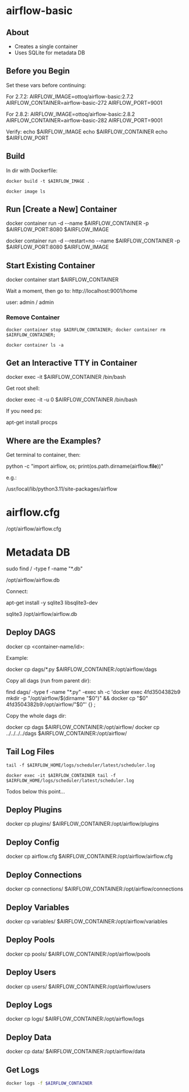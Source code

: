 # airflow-basic

## About

- Creates a single container
- Uses SQLite for metadata DB


## Before you Begin

Set these vars before continuing:

For 2.7.2:
AIRFLOW_IMAGE=ottoq/airflow-basic:2.7.2
AIRFLOW_CONTAINER=airflow-basic-272
AIRFLOW_PORT=9001

For 2.8.2:
AIRFLOW_IMAGE=ottoq/airflow-basic:2.8.2
AIRFLOW_CONTAINER=airflow-basic-282
AIRFLOW_PORT=9001

Verify:
echo $AIRFLOW_IMAGE
echo $AIRFLOW_CONTAINER
echo $AIRFLOW_PORT

## Build

In dir with Dockerfile:
```SH
docker build -t $AIRFLOW_IMAGE .
```

```SH
docker image ls
```

## Run [Create a New] Container

docker container run -d --name $AIRFLOW_CONTAINER -p $AIRFLOW_PORT:8080 $AIRFLOW_IMAGE

docker container run -d --restart=no --name $AIRFLOW_CONTAINER -p $AIRFLOW_PORT:8080 $AIRFLOW_IMAGE


## Start Existing Container

docker container start $AIRFLOW_CONTAINER

Wait a moment, then go to: http://localhost:9001/home

user: admin / admin


### Remove Container

```SH
docker container stop $AIRFLOW_CONTAINER; docker container rm $AIRFLOW_CONTAINER;
```
```SH
docker container ls -a
```

## Get an Interactive TTY in Container

docker exec -it $AIRFLOW_CONTAINER /bin/bash

Get root shell:

docker exec -it -u 0 $AIRFLOW_CONTAINER /bin/bash

If you need ps:

apt-get install procps


## Where are the Examples?

Get terminal to container, then:

python -c "import airflow, os; print(os.path.dirname(airflow.__file__))"

e.g.:

/usr/local/lib/python3.11/site-packages/airflow


# airflow.cfg

/opt/airflow/airflow.cfg


# Metadata DB

sudo find / -type f -name "*.db"

/opt/airflow/airflow.db

Connect:

apt-get install -y sqlite3 libsqlite3-dev

sqlite3 /opt/airflow/airflow.db


## Deploy DAGS

docker cp <the file> <container-name/id>:<directory>

Example:

docker cp dags/*.py $AIRFLOW_CONTAINER:/opt/airflow/dags

Copy all dags (run from parent dir):

find dags/ -type f -name "*.py" -exec sh -c 'docker exec 4fd3504382b9 mkdir -p "/opt/airflow/$(dirname "$0")" && docker cp "$0" 4fd3504382b9:/opt/airflow/"$0"' {} \;

Copy the whole dags dir:

docker cp dags $AIRFLOW_CONTAINER:/opt/airflow/
docker cp ../../../../dags $AIRFLOW_CONTAINER:/opt/airflow/


## Tail Log Files

```SH
tail -f $AIRFLOW_HOME/logs/scheduler/latest/scheduler.log
```

```SH
docker exec -it $AIRFLOW_CONTAINER tail -f $AIRFLOW_HOME/logs/scheduler/latest/scheduler.log
```


Todos below this point...

## Deploy Plugins

docker cp plugins/ $AIRFLOW_CONTAINER:/opt/airflow/plugins


## Deploy Config

docker cp airflow.cfg $AIRFLOW_CONTAINER:/opt/airflow/airflow.cfg


## Deploy Connections

docker cp connections/ $AIRFLOW_CONTAINER:/opt/airflow/connections

## Deploy Variables

docker cp variables/ $AIRFLOW_CONTAINER:/opt/airflow/variables

## Deploy Pools

docker cp pools/ $AIRFLOW_CONTAINER:/opt/airflow/pools

## Deploy Users

docker cp users/ $AIRFLOW_CONTAINER:/opt/airflow/users

## Deploy Logs

docker cp logs/ $AIRFLOW_CONTAINER:/opt/airflow/logs

## Deploy Data

docker cp data/ $AIRFLOW_CONTAINER:/opt/airflow/data

## Get Logs

```bash
docker logs -f $AIRFLOW_CONTAINER
```